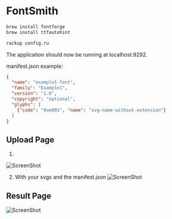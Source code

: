 # FontSmith

```sh
brew install fontforge
brew install ttfautohint
```

```sh
rackup config.ru
```

The application should now be running at localhost:9292.

manifest.json example:
```json
{
  "name": "example1-font",
  "family": "Example1",
  "version": "1.0",
  "copyright": "optional",
  "glyphs": [
    {"code": "0xe001", "name": "svg-name-without-extension"}
  ]
}
```

## Upload Page

1)
![ScreenShot](https://dl-web.dropbox.com/get/fontsmith/screenshots/fontsmith_start_upload.png?w=AADjiWMWnFsT9C2o9dU_Or237N30y4a6EKMZpUt3-bXDew)

2) With your svgs and the manifest.json
![ScreenShot](https://dl-web.dropbox.com/get/fontsmith/screenshots/fontsmith_upload.png?w=AAD7K-JBZkmTSsxkm06Pd4by7n3MsV5fYczspac8RCIMWg)

## Result Page
![ScreenShot](https://dl-web.dropbox.com/get/fontsmith/screenshots/fontsmith_result.png?w=AAC322LFfFkSZ7BZi0qtWs-_9C0PH5gQ34FB1XhH898-Vw)
